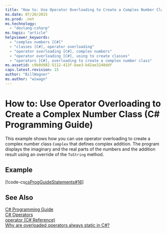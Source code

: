 ```yaml
---
title: "How to: Use Operator Overloading to Create a Complex Number Class (C# Programming Guide)"
ms.date: 07/20/2015
ms.prod: .net
ms.technology: 
  - "devlang-csharp"
ms.topic: "article"
helpviewer_keywords: 
  - "complex numbers [C#]"
  - "classes [C#], operator overloading"
  - "operator overloading [C#], complex numbers"
  - "operator overloading [C#], using to create classes"
  - "operators [C#], overloading to create a complex number class"
ms.assetid: c9b8d982-5112-413f-bae3-b42ae3248ddf
caps.latest.revision: 15
author: "BillWagner"
ms.author: "wiwagn"
---
```

# How to: Use Operator Overloading to Create a Complex Number Class (C# Programming Guide)
This example shows how you can use operator overloading to create a complex number class `Complex` that defines complex addition. The program displays the imaginary and the real parts of the numbers and the addition result using an override of the `ToString` method.  
  
## Example  
 [!code-cs[csProgGuideStatements#16](../../../csharp/programming-guide/classes-and-structs/codesnippet/CSharp/how-to-use-operator-overloading-to-create-a-complex-number-class_1.cs)]  
  
## See Also  
 [C# Programming Guide](../../../csharp/programming-guide/index.md)   
 [C# Operators](../../../csharp/language-reference/operators/index.md)   
 [operator (C# Reference)](../../../csharp/language-reference/keywords/operator.md)   
 [Why are overloaded operators always static in C#?](http://go.microsoft.com/fwlink/?LinkId=112383)
